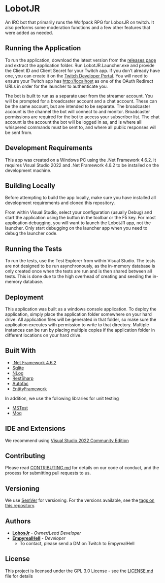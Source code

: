 # LobotJR

An IRC bot that primarily runs the Wolfpack RPG for LobosJR on twitch. It also performs some moderation functions and a few other features that were added as needed.

## Running the Application

To run the application, download the latest version from the [releases page](https://github.com/lobosjrgaming/lobotjr/releases) and extract the application folder. Run LobotJR.Launcher.exe and provide the Client ID and Client Secret for your Twitch app. If you don't already have one, you can create it on the [Twitch Developer Portal](https://dev.twitch.tv/console). You will need to ensure your Twitch app has [http://localhost](http://localhost) as one of the OAuth Redirect URLs in order for the launcher to authenticate you.

The bot is built to run as a separate user from the streamer account. You will be prompted for a broadcaster account and a chat account. These can be the same account, but are intended to be separate. The broadcaster account is the channel the bot will connect to and monitor. Broadcaster permissions are required for the bot to access your subscriber list. The chat account is the account the bot will be logged in as, and is where all whispered commands must be sent to, and where all public responses will be sent from.

## Development Requirements

This app was created on a Windows PC using the .Net Framework 4.6.2. It requires Visual Studio 2022 and .Net Framework 4.6.2 to be installed on the development machine.

## Building Locally

Before attempting to build the app locally, make sure you have installed all development requirements and cloned this repository.

From within Visual Studio, select your configuration (usually Debug) and start the application using the button in the toolbar or the F5 key. For most application debugging, you will want to launch the LobotJR app, not the launcher. Only start debugging on the launcher app when you need to debug the launcher code.

## Running the Tests

To run the tests, use the Test Explorer from within Visual Studio. The tests are not designed to be run asynchronously, as the in-memory database is only created once when the tests are run and is then shared between all tests. This is done due to the high overhead of creating and seeding the in-memory database.

## Deployment

This application was built as a windows console application. To deploy the application, simply place the application folder somewhere on your hard drive. All application files will be generated in that folder, so make sure the application executes with permission to write to that directory. Multiple instances can be run by placing multiple copies if the application folder in different locations on your hard drive.

## Built With

- [.Net Framework 4.6.2](https://dotnet.microsoft.com/en-us/download/dotnet-framework/net462)
- [Sqlite](https://www.sqlite.org/index.html)
- [NLog](https://nlog-project.org/)
- [RestSharp](https://restsharp.dev/)
- [Autofac](https://autofac.org/)
- [EntityFramework](https://learn.microsoft.com/en-us/aspnet/entity-framework)

In addition, we use the following libraries for unit testing

- [MSTest](https://learn.microsoft.com/en-us/dotnet/core/testing/unit-testing-mstest-intro)
- [Moq](https://github.com/devlooped/moq)

## IDE and Extensions

We recommend using [Visual Studio 2022 Community Edition](https://visualstudio.microsoft.com/vs/)

## Contributing

Please read [CONTRIBUTING.md](https://github.com/lobosjrgaming/lobotjr/blob/master/CONTRIBUTING.md) for details on our code of conduct, and the process for submitting pull requests to us.

## Versioning

We use [SemVer](http://semver.org/) for versioning. For the versions available, see the [tags on this repository](https://github.com/lobosjrgaming/lobotjr/tags).

## Authors

- **[LobosJr](https://twitch.tv/LobosJr)** - _Owner/Lead Developer_
- **[EmpyrealHell](https://github.com/EmpyrealHell)** - _Developer_
  - To contact, please send a DM on Twitch to EmpyrealHell

## License

This project is licensed under the GPL 3.0 License - see the [LICENSE.md](https://github.com/EmpyrealHell/wolfpack-rpg-client/blob/master/LICENSE.md) file for details
